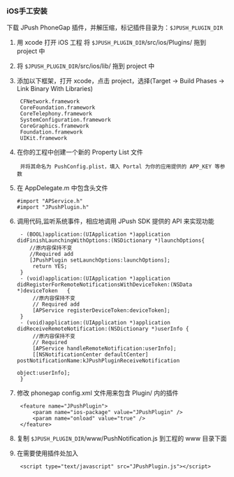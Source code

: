 ### iOS手工安装

下载 JPush PhoneGap 插件，并解压缩，标记插件目录为：`$JPUSH_PLUGIN_DIR`


1. 用 xcode 打开 iOS 工程 将 `$JPUSH_PLUGIN_DIR`/src/ios/Plugins/ 拖到 project 中  
2. 将 `$JPUSH_PLUGIN_DIR`/src/ios/lib/ 拖到 project 中  

4. 添加以下框架，打开 xcode，点击 project，选择(Target -> Build Phases -> Link Binary With Libraries)

		CFNetwork.framework
		CoreFoundation.framework
		CoreTelephony.framework
		SystemConfiguration.framework
		CoreGraphics.framework
		Foundation.framework
		UIKit.framework


5. 在你的工程中创建一个新的 Property List 文件

		并将其命名为 PushConfig.plist，填入 Portal 为你的应用提供的 APP_KEY 等参数

10. 在 AppDelegate.m 中包含头文件

		#import "APService.h"
	    #import "JPushPlugin.h"

6. 调用代码,监听系统事件，相应地调用 JPush SDK 提供的 API 来实现功能

		- (BOOL)application:(UIApplication *)application didFinishLaunchingWithOptions:(NSDictionary *)launchOptions{
		   //原内容保持不变
		   //Required add
		   [JPushPlugin setLaunchOptions:launchOptions];
		    return YES;
		}
		- (void)application:(UIApplication *)application didRegisterForRemoteNotificationsWithDeviceToken:(NSData *)deviceToken   {
		    //原内容保持不变
		    // Required add
		    [APService registerDeviceToken:deviceToken];
		}
		- (void)application:(UIApplication *)application didReceiveRemoteNotification:(NSDictionary *)userInfo {
		    //原内容保持不变
		    // Required
		    [APService handleRemoteNotification:userInfo];
    		[[NSNotificationCenter defaultCenter] postNotificationName:kJPushPluginReceiveNotification
                                                               object:userInfo];
		}

7. 修改 phonegap config.xml 文件用来包含 Plugin/ 内的插件


		<feature name="JPushPlugin">
		    <param name="ios-package" value="JPushPlugin" />
		    <param name="onload" value="true" />
		</feature>


8. 复制 `$JPUSH_PLUGIN_DIR`/www/PushNotification.js 到工程的 www 目录下面  
9. 在需要使用插件处加入

		<script type="text/javascript" src="JPushPlugin.js"></script>
